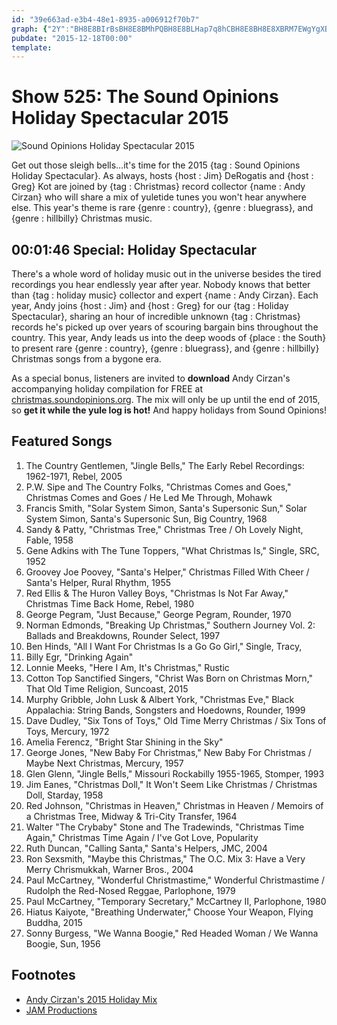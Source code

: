 ```yaml
---
id: "39e663ad-e3b4-48e1-8935-a006912f70b7"
graph: {"2Y":"BH8E8BIrBsBH8E8BMhPQBH8E8BLHap7q8hCBH8E8BH8E8XBRM7EWgYgXBRM71lTnrXBRM7"}
pubdate: "2015-12-18T00:00"
template: 
---
```






# Show 525: The Sound Opinions Holiday Spectacular 2015

![Sound Opinions Holiday Spectacular 2015](https://static.soundopinions.org/images/2015/hillbillyxmas_web.jpg)

Get out those sleigh bells…it's time for the 2015 {tag : Sound Opinions Holiday Spectacular}. As always, hosts {host : Jim} DeRogatis and {host : Greg} Kot are joined by {tag : Christmas} record collector {name : Andy Cirzan} who will share a mix of yuletide tunes you won't hear anywhere else. This year's theme is rare {genre : country}, {genre : bluegrass}, and {genre : hillbilly} Christmas music.



## 00:01:46 Special: Holiday Spectacular

There's a whole word of holiday music out in the universe besides the tired recordings you hear endlessly year after year. Nobody knows that better than {tag : holiday music} collector and expert {name : Andy Cirzan}. Each year, Andy joins {host : Jim} and {host : Greg} for our {tag : Holiday Spectacular}, sharing an hour of incredible unknown {tag : Christmas} records he's picked up over years of scouring bargain bins throughout the country. This year, Andy leads us into the deep woods of {place : the South} to present rare {genre : country}, {genre : bluegrass}, and {genre : hillbilly} Christmas songs from a bygone era.

As a special bonus, listeners are invited to **download** Andy Cirzan's accompanying holiday compilation for FREE at [christmas.soundopinions.org](http://christmas.soundopinions.org). The mix will only be up until the end of 2015, so **get it while the yule log is hot!** And happy holidays from Sound Opinions!



## Featured Songs

1. The Country Gentlemen, "Jingle Bells," The Early Rebel Recordings: 1962-1971, Rebel, 2005
2. P.W. Sipe and The Country Folks, "Christmas Comes and Goes," Christmas Comes and Goes / He Led Me Through, Mohawk
3. Francis Smith, "Solar System Simon, Santa's Supersonic Sun," Solar System Simon, Santa's Supersonic Sun, Big Country, 1968
4. Sandy & Patty, "Christmas Tree," Christmas Tree / Oh Lovely Night, Fable, 1958
5. Gene Adkins with The Tune Toppers, "What Christmas Is," Single, SRC, 1952
6. Groovey Joe Poovey, "Santa's Helper," Christmas Filled With Cheer / Santa's Helper, Rural Rhythm, 1955
7. Red Ellis & The Huron Valley Boys, "Christmas Is Not Far Away," Christmas Time Back Home, Rebel, 1980
8. George Pegram, "Just Because," George Pegram, Rounder, 1970
9. Norman Edmonds, "Breaking Up Christmas," Southern Journey Vol. 2: Ballads and Breakdowns, Rounder Select, 1997
10. Ben Hinds, "All I Want For Christmas Is a Go Go Girl," Single, Tracy,
11. Billy Egr, "Drinking Again"
12. Lonnie Meeks, "Here I Am, It's Christmas," Rustic
13. Cotton Top Sanctified Singers, "Christ Was Born on Christmas Morn," That Old Time Religion, Suncoast, 2015
14. Murphy Gribble, John Lusk & Albert York, "Christmas Eve," Black Appalachia: String Bands, Songsters and Hoedowns, Rounder, 1999
15. Dave Dudley, "Six Tons of Toys," Old Time Merry Christmas / Six Tons of Toys, Mercury, 1972
16. Amelia Ferencz, "Bright Star Shining in the Sky"
17. George Jones, "New Baby For Christmas," New Baby For Christmas / Maybe Next Christmas, Mercury, 1957
18. Glen Glenn, "Jingle Bells," Missouri Rockabilly 1955-1965, Stomper, 1993
19. Jim Eanes, "Christmas Doll," It Won't Seem Like Christmas / Christmas Doll, Starday, 1958
20. Red Johnson, "Christmas in Heaven," Christmas in Heaven / Memoirs of a Christmas Tree, Midway & Tri-City Transfer, 1964
21. Walter "The Crybaby" Stone and The Tradewinds, "Christmas Time Again," Christmas Time Again / I've Got Love, Popularity
22. Ruth Duncan, "Calling Santa," Santa's Helpers, JMC, 2004
23. Ron Sexsmith, "Maybe this Christmas," The O.C. Mix 3: Have a Very Merry Chrismukkah, Warner Bros., 2004
24. Paul McCartney, "Wonderful Christmastime," Wonderful Christmastime / Rudolph the Red-Nosed Reggae, Parlophone, 1979
25. Paul McCartney, "Temporary Secretary," McCartney II, Parlophone, 1980
26. Hiatus Kaiyote, "Breathing Underwater," Choose Your Weapon, Flying Buddha, 2015
27. Sonny Burgess, "We Wanna Boogie," Red Headed Woman / We Wanna Boogie, Sun, 1956



## Footnotes

- [Andy Cirzan's 2015 Holiday Mix](http://christmas.soundopinions.org)
- [JAM Productions](http://jamusa.com)